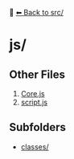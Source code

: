 📁 [⬅ Back to src/](../README.md)

# js/


## Other Files
1. [Core.js](./Core.js)
2. [script.js](./script.js)

## Subfolders
- [classes/](./classes/README.md)
